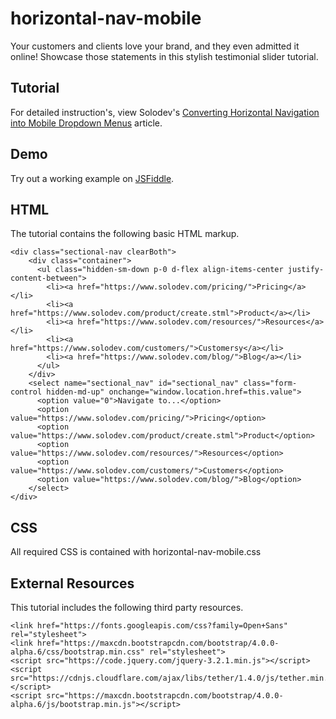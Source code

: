 # horizontal-nav-mobile

Your customers and clients love your brand, and they even admitted it online! Showcase those statements in this stylish testimonial slider tutorial. 


  		  
## Tutorial		  
For detailed instruction's, view Solodev's [Converting Horizontal Navigation into Mobile Dropdown Menus](https://www.solodev.com/blog/web-design/converting-horizontal-navigation-into-mobile-dropdown-menus.stml) article.
 
## Demo
  		  
Try out a working example on [JSFiddle](https://jsfiddle.net/solodev/v841y4he/).

## HTML

The tutorial contains the following basic HTML markup.

```
<div class="sectional-nav clearBoth">
	<div class="container">
	  <ul class="hidden-sm-down p-0 d-flex align-items-center justify-content-between">
		<li><a href="https://www.solodev.com/pricing/">Pricing</a></li>
		<li><a href="https://www.solodev.com/product/create.stml">Product</a></li>
		<li><a href="https://www.solodev.com/resources/">Resources</a></li>
		<li><a href="https://www.solodev.com/customers/">Customersy</a></li>
		<li><a href="https://www.solodev.com/blog/">Blog</a></li>
	  </ul> 
	</div>
	<select name="sectional_nav" id="sectional_nav" class="form-control hidden-md-up" onchange="window.location.href=this.value">
	  <option value="0">Navigate to...</option>
	  <option value="https://www.solodev.com/pricing/">Pricing</option>
	  <option value="https://www.solodev.com/product/create.stml">Product</option>
	  <option value="https://www.solodev.com/resources/">Resources</option>
	  <option value="https://www.solodev.com/customers/">Customers</option>
	  <option value="https://www.solodev.com/blog/">Blog</option>
	</select>
</div>

```

## CSS

All required CSS is contained with horizontal-nav-mobile.css


## External Resources

This tutorial includes the following third party resources.

```
<link href="https://fonts.googleapis.com/css?family=Open+Sans" rel="stylesheet">
<link href="https://maxcdn.bootstrapcdn.com/bootstrap/4.0.0-alpha.6/css/bootstrap.min.css" rel="stylesheet">
<script src="https://code.jquery.com/jquery-3.2.1.min.js"></script>
<script src="https://cdnjs.cloudflare.com/ajax/libs/tether/1.4.0/js/tether.min.js"></script>
<script src="https://maxcdn.bootstrapcdn.com/bootstrap/4.0.0-alpha.6/js/bootstrap.min.js"></script>
```

